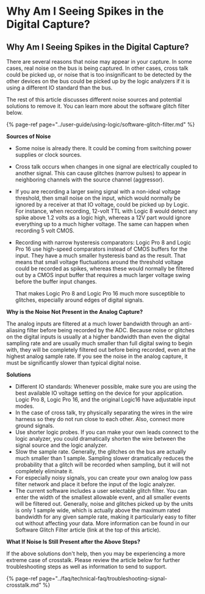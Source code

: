 # Why Am I Seeing Spikes in the Digital Capture?

## Why Am I Seeing Spikes in the Digital Capture?

There are several reasons that noise may appear in your capture. In some cases, real noise on the bus is being captured. In other cases, cross talk could be picked up, or noise that is too insignificant to be detected by the other devices on the bus could be picked up by the logic analyzers if it is using a different IO standard than the bus.

The rest of this article discusses different noise sources and potential solutions to remove it. You can learn more about the software glitch filter below.

{% page-ref page="../user-guide/using-logic/software-glitch-filter.md" %}

**Sources of Noise**

* Some noise is already there. It could be coming from switching power supplies or clock sources.
* Cross talk occurs when changes in one signal are electrically coupled to another signal. This can cause glitches \(narrow pulses\) to appear in neighboring channels with the source channel \(aggressor\).
* If you are recording a larger swing signal with a non-ideal voltage threshold, then small noise on the input, which would normally be ignored by a receiver at that IO voltage, could be picked up by Logic. For instance, when recording, 12-volt TTL with Logic 8 would detect any spike above 1.2 volts as a logic high, whereas a 12V part would ignore everything up to a much higher voltage. The same can happen when recording 5 volt CMOS.
* Recording with narrow hysteresis comparators: Logic Pro 8 and Logic Pro 16 use high-speed comparators instead of CMOS buffers for the input. They have a much smaller hysteresis band as the result. That means that small voltage fluctuations around the threshold voltage could be recorded as spikes, whereas these would normally be filtered out by a CMOS input buffer that requires a much larger voltage swing before the buffer input changes.

    That makes Logic Pro 8 and Logic Pro 16 much more susceptible to glitches, especially around edges of digital signals.

**Why is the Noise Not Present in the Analog Capture?**

The analog inputs are filtered at a much lower bandwidth through an anti-aliasing filter before being recorded by the ADC. Because noise or glitches on the digital inputs is usually at a higher bandwidth than even the digital sampling rate and are usually much smaller than full digital swing to begin with, they will be completely filtered out before being recorded, even at the highest analog sample rate. If you see the noise in the analog capture, it must be significantly slower than typical digital noise.

**Solutions**

* Different IO standards: Whenever possible, make sure you are using the best available IO voltage setting on the device for your application. Logic Pro 8, Logic Pro 16, and the original Logic16 have adjustable input modes.
* In the case of cross talk, try physically separating the wires in the wire harness so they do not run close to each other. Also, connect more ground signals.
* Use shorter logic probes. If you can make your own leads connect to the logic analyzer, you could dramatically shorten the wire between the signal source and the logic analyzer.
* Slow the sample rate. Generally, the glitches on the bus are actually much smaller than 1 sample. Sampling slower dramatically reduces the probability that a glitch will be recorded when sampling, but it will not completely eliminate it.
* For especially noisy signals, you can create your own analog low pass filter network and place it before the input of the logic analyzer.
* The current software includes a user selectable glitch filter. You can enter the width of the smallest allowable event, and all smaller events will be filtered out. Generally, noise and glitches picked up by the units is only 1 sample wide, which is actually above the maximum rated bandwidth for any given sample rate, making it particularly easy to filter out without affecting your data. More information can be found in our Software Glitch Filter article \(link at the top of this article\).

**What If Noise Is Still Present after the Above Steps?**

If the above solutions don't help, then you may be experiencing a more extreme case of crosstalk. Please review the article below for further troubleshooting steps as well as information to send to support.

{% page-ref page="../faq/technical-faq/troubleshooting-signal-crosstalk.md" %}











